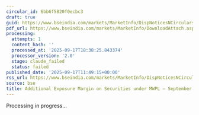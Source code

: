 ```yaml
---
circular_id: 6bb6f5820f0ecbc3
draft: true
guid: https://www.bseindia.com/markets/MarketInfo/DispNoticesNCirculars.aspx?Noticeid={BCA36F84-6914-4B00-91B5-07977E39537C}&noticeno=20250917-19&dt=09/17/2025&icount=19&totcount=57&flag=0
pdf_url: https://www.bseindia.com/markets/MarketInfo/DownloadAttach.aspx?id=20250917-19&attachedId=2776c861-5cc8-44a9-8394-4b3ff0d402df
processing:
  attempts: 1
  content_hash: ''
  processed_at: '2025-09-17T18:38:25.843374'
  processor_version: '2.0'
  stage: claude_failed
  status: failed
published_date: '2025-09-17T11:49:15+00:00'
rss_url: https://www.bseindia.com/markets/MarketInfo/DispNoticesNCirculars.aspx?Noticeid={BCA36F84-6914-4B00-91B5-07977E39537C}&noticeno=20250917-19&dt=09/17/2025&icount=19&totcount=57&flag=0
source: bse
title: Additional Exposure Margin on Securities under MWPL – September 2025
---
```


Processing in progress...